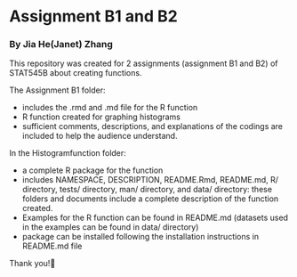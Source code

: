 # Assignment B1 and B2 
### By Jia He(Janet) Zhang 

This repository was created for 2 assignments (assignment B1 and B2) of STAT545B about creating functions. 

The Assignment B1 folder: 
- includes the .rmd and .md file for the R function
- R function created for graphing histograms
- sufficient comments, descriptions, and explanations of the codings are included to help the audience understand. 

In the Histogramfunction folder: 
- a complete R package for the function
- includes NAMESPACE, DESCRIPTION, README.Rmd, README.md, R/ directory, tests/ directory, man/ directory, and data/ directory: these folders and documents include a complete description of the function created. 
- Examples for the R function can be found in README.md (datasets used in the examples can be found in data/ directory) 
- package can be installed following the installation instructions in README.md file

Thank you!:tada:
